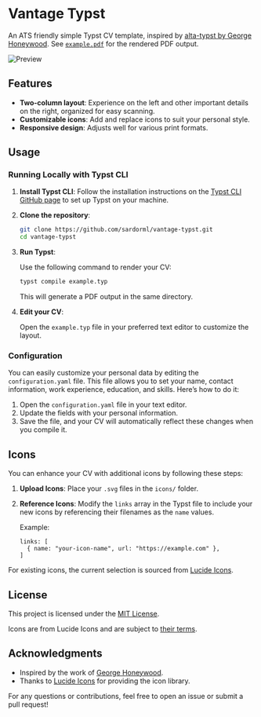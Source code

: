 # Vantage Typst

An ATS friendly simple Typst CV template, inspired by [alta-typst by George Honeywood](https://github.com/GeorgeHoneywood/alta-typst). See [`example.pdf`](example.pdf) for the rendered PDF output.

![Preview](screenshot.png)

## Features

- **Two-column layout**: Experience on the left and other important details on the right, organized for easy scanning.
- **Customizable icons**: Add and replace icons to suit your personal style.
- **Responsive design**: Adjusts well for various print formats.

## Usage

### Running Locally with Typst CLI

1. **Install Typst CLI**: Follow the installation instructions on the [Typst CLI GitHub page](https://github.com/typst/typst#installation) to set up Typst on your machine.

2. **Clone the repository**:

   ```bash
   git clone https://github.com/sardorml/vantage-typst.git
   cd vantage-typst
   ```

3. **Run Typst**:

   Use the following command to render your CV:

   ```bash
   typst compile example.typ
   ```

   This will generate a PDF output in the same directory.

4. **Edit your CV**:

   Open the `example.typ` file in your preferred text editor to customize the layout.

### Configuration

You can easily customize your personal data by editing the `configuration.yaml` file. This file allows you to set your name, contact information, work experience, education, and skills. Here’s how to do it:

1. Open the `configuration.yaml` file in your text editor.
2. Update the fields with your personal information.
3. Save the file, and your CV will automatically reflect these changes when you compile it.

## Icons

You can enhance your CV with additional icons by following these steps:

1. **Upload Icons**: Place your `.svg` files in the `icons/` folder.

2. **Reference Icons**: Modify the `links` array in the Typst file to include your new icons by referencing their filenames as the `name` values.

   Example:

   ```typst
   links: [
     { name: "your-icon-name", url: "https://example.com" },
   ]
   ```

For existing icons, the current selection is sourced from [Lucide Icons](https://lucide.dev/icons/).

## License

This project is licensed under the [MIT License](./LICENSE).

Icons are from Lucide Icons and are subject to [their terms](https://lucide.dev/license).

## Acknowledgments

- Inspired by the work of [George Honeywood](https://github.com/GeorgeHoneywood/alta-typst).
- Thanks to [Lucide Icons](https://lucide.dev/icons/) for providing the icon library.

For any questions or contributions, feel free to open an issue or submit a pull request!

